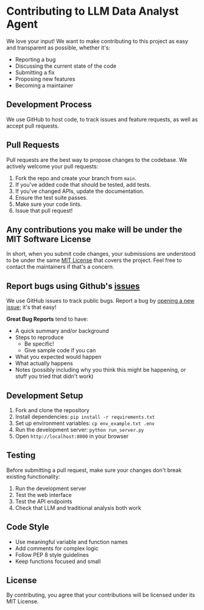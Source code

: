 # Contributing to LLM Data Analyst Agent

We love your input! We want to make contributing to this project as easy and transparent as possible, whether it's:

- Reporting a bug
- Discussing the current state of the code
- Submitting a fix
- Proposing new features
- Becoming a maintainer

## Development Process

We use GitHub to host code, to track issues and feature requests, as well as accept pull requests.

## Pull Requests

Pull requests are the best way to propose changes to the codebase. We actively welcome your pull requests:

1. Fork the repo and create your branch from `main`.
2. If you've added code that should be tested, add tests.
3. If you've changed APIs, update the documentation.
4. Ensure the test suite passes.
5. Make sure your code lints.
6. Issue that pull request!

## Any contributions you make will be under the MIT Software License

In short, when you submit code changes, your submissions are understood to be under the same [MIT License](http://choosealicense.com/licenses/mit/) that covers the project. Feel free to contact the maintainers if that's a concern.

## Report bugs using Github's [issues](https://github.com/dewanggandhi01/TDS-Project-2/issues)

We use GitHub issues to track public bugs. Report a bug by [opening a new issue](https://github.com/dewanggandhi01/TDS-Project-2/issues/new); it's that easy!

**Great Bug Reports** tend to have:

- A quick summary and/or background
- Steps to reproduce
  - Be specific!
  - Give sample code if you can
- What you expected would happen
- What actually happens
- Notes (possibly including why you think this might be happening, or stuff you tried that didn't work)

## Development Setup

1. Fork and clone the repository
2. Install dependencies: `pip install -r requirements.txt`
3. Set up environment variables: `cp env_example.txt .env`
4. Run the development server: `python run_server.py`
5. Open `http://localhost:8000` in your browser

## Testing

Before submitting a pull request, make sure your changes don't break existing functionality:

1. Run the development server
2. Test the web interface
3. Test the API endpoints
4. Check that LLM and traditional analysis both work

## Code Style

- Use meaningful variable and function names
- Add comments for complex logic
- Follow PEP 8 style guidelines
- Keep functions focused and small

## License

By contributing, you agree that your contributions will be licensed under its MIT License.
